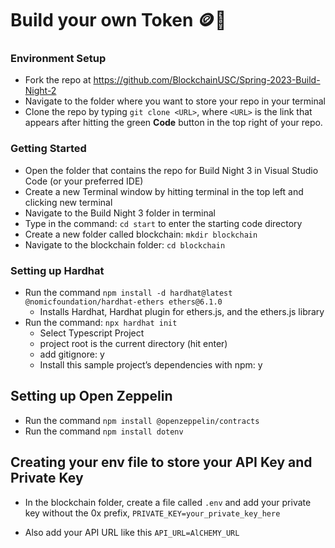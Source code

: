 # Build your own Token 🪙🫡

### Environment Setup

- Fork the repo at https://github.com/BlockchainUSC/Spring-2023-Build-Night-2
- Navigate to the folder where you want to store your repo in your terminal
- Clone the repo by typing `git clone <URL>`, where `<URL>` is the link that appears after hitting the green **Code** button in the top right of your repo.


### Getting Started
- Open the folder that contains the repo for Build Night 3 in Visual Studio Code (or your preferred IDE)
- Create a new Terminal window by hitting terminal in the top left and clicking new terminal
- Navigate to the Build Night 3 folder in terminal
- Type in the command: `cd start` to enter the starting code directory
- Create a new folder called blockchain: `mkdir blockchain`
- Navigate to the blockchain folder: `cd blockchain`

### Setting up Hardhat
- Run the command `npm install -d hardhat@latest @nomicfoundation/hardhat-ethers ethers@6.1.0`
  - Installs Hardhat, Hardhat plugin for ethers.js, and the ethers.js library
- Run the command: `npx hardhat init`
  - Select Typescript Project 
  - project root is the current directory (hit enter)
  - add gitignore: y 
  - Install this sample project’s dependencies with npm: y


## Setting up Open Zeppelin
- Run the command `npm install @openzeppelin/contracts`
- Run the command `npm install dotenv`


## Creating your env file to store your API Key and Private Key
- In the blockchain folder, create a file called `.env` and add your private key without the 0x prefix, `PRIVATE_KEY=your_private_key_here`

- Also add your API URL like this `API_URL=AlCHEMY_URL`



